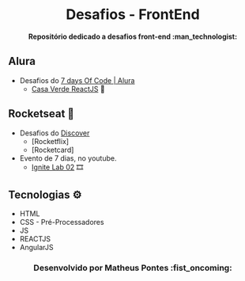 <h1 align="center">Desafios - FrontEnd</h1>
<p align="center"><strong>Repositório dedicado a desafios front-end :man_technologist:</strong></p> 

## Alura
- Desafios do [7 days Of Code | Alura](https://7daysofcode.io/)
  - [Casa Verde ReactJS](https://github.com/Matheus-Pontes/CasaVerde-React) :leaves:

## Rocketseat :rocket: 
- Desafios do [Discover](https://app.rocketseat.com.br/discover) 
  - [Rocketflix] 
  - [Rocketcard] 
- Evento de 7 dias, no youtube.
  - [Ignite Lab 02](https://github.com/Matheus-Pontes/IgniteLab-02) :film_strip:

## Tecnologias :gear: 
- HTML
- CSS - Pré-Processadores
- JS
- REACTJS
- AngularJS

<h3 align="center"> Desenvolvido por Matheus Pontes :fist_oncoming:</h3> 
